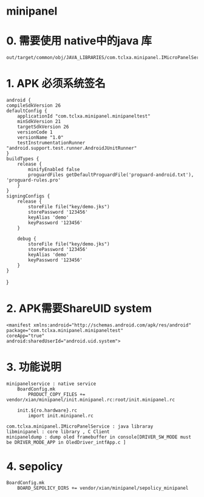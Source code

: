 # minipanel
# 0. 需要使用 native中的java 库
	out/target/common/obj/JAVA_LIBRARIES/com.tclxa.minipanel.IMicroPanelService_intermediates/javalib.jar
# 1. APK 必须系统签名
	android {
    compileSdkVersion 26
    defaultConfig {
        applicationId "com.tclxa.minipanel.minipaneltest"
        minSdkVersion 21
        targetSdkVersion 26
        versionCode 1
        versionName "1.0"
        testInstrumentationRunner "android.support.test.runner.AndroidJUnitRunner"
    }
    buildTypes {
        release {
            minifyEnabled false
            proguardFiles getDefaultProguardFile('proguard-android.txt'), 'proguard-rules.pro'
        }
    }
    signingConfigs {
        release {
            storeFile file("key/demo.jks")
            storePassword '123456'
            keyAlias 'demo'
            keyPassword '123456'
        }

        debug {
            storeFile file("key/demo.jks")
            storePassword '123456'
            keyAlias 'demo'
            keyPassword '123456'
        }
    }
}

# 2. APK需要ShareUID system
	<manifest xmlns:android="http://schemas.android.com/apk/res/android"
    package="com.tclxa.minipanel.minipaneltest"
    coreApp="true"
    android:sharedUserId="android.uid.system">

# 3. 功能说明
	minipanelservice : native service
		BoardConfig.mk
			PRODUCT_COPY_FILES += vendor/xian/minipanel/init.minipanel.rc:root/init.minipanel.rc

		init.${ro.hardware}.rc
			import init.minipanel.rc

	com.tclxa.minipanel.IMicroPanelService : java libraray
	libminipanel : core library , C Client 
	minipaneldump : dump oled framebuffer in console[DRIVER_SW_MODE must be DRIVER_MODE_APP in OledDriver_intfApp.c ]

# 4. sepolicy
	BoardConfig.mk
		BOARD_SEPOLICY_DIRS += vendor/xian/minipanel/sepolicy_minipanel



